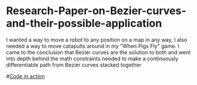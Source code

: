 # Research-Paper-on-Bezier-curves-and-their-possible-application
I wanted a way to move a robot to any position on a map in any way, I also needed a way to move catapults around in my "When Pigs Fly" game. I came to the conclusion that Bezier curves are the solution to both and went into depth behind the math constraints needed to make a continuously differentiable path from Bezier curves stacked together

#[Code in action](https://studio.code.org/projects/gamelab/AmuzQYUeV1_i52dFt17xw1fR7tpbbtRh1NlAg5tGPnU)
